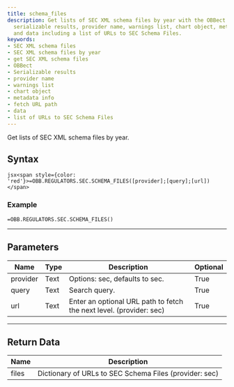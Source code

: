 ```yaml
---
title: schema_files
description: Get lists of SEC XML schema files by year with the OBBect function. Returns
  serializable results, provider name, warnings list, chart object, metadata info,
  and data including a list of URLs to SEC Schema Files.
keywords: 
- SEC XML schema files
- SEC XML schema files by year
- get SEC XML schema files
- OBBect
- Serializable results
- provider name
- warnings list
- chart object
- metadata info
- fetch URL path
- data
- list of URLs to SEC Schema Files
---
```


<!-- markdownlint-disable MD041 -->

Get lists of SEC XML schema files by year.

## Syntax

```jsx<span style={color: 'red'}>=OBB.REGULATORS.SEC.SCHEMA_FILES([provider];[query];[url])</span>```

### Example

```excel wordwrap
=OBB.REGULATORS.SEC.SCHEMA_FILES()
```

---

## Parameters

| Name | Type | Description | Optional |
| ---- | ---- | ----------- | -------- |
| provider | Text | Options: sec, defaults to sec. | True |
| query | Text | Search query. | True |
| url | Text | Enter an optional URL path to fetch the next level. (provider: sec) | True |

---

## Return Data

| Name | Description |
| ---- | ----------- |
| files | Dictionary of URLs to SEC Schema Files (provider: sec) |
